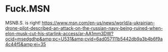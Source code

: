 # Fuck.MSN
MSNB.S. is right! https://www.msn.com/en-us/news/world/a-ukrainian-drone-pilot-described-an-attack-on-the-russian-navy-being-ruined-when-elon-musk-cut-his-starlink-access/ar-AA1mm3DW?ocid=msedgdhp&amp;pc=U531&amp;cvid=6ad057111b5442db9a3b4b6f9a4c44f5&amp;ei=35 
